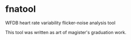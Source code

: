 fnatool
=======

WFDB heart rate variability flicker-noise analysis tool


This tool was written as art of magister's graduation work.
